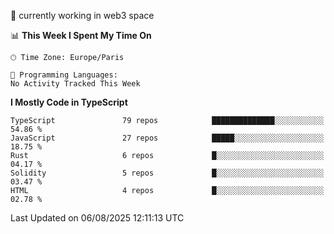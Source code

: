 🔭 currently working in web3 space

<!--START_SECTION:waka-->
📊 **This Week I Spent My Time On** 

```text
🕑︎ Time Zone: Europe/Paris

💬 Programming Languages: 
No Activity Tracked This Week
```

**I Mostly Code in TypeScript** 

```text
TypeScript               79 repos            ██████████████░░░░░░░░░░░   54.86 % 
JavaScript               27 repos            █████░░░░░░░░░░░░░░░░░░░░   18.75 % 
Rust                     6 repos             █░░░░░░░░░░░░░░░░░░░░░░░░   04.17 % 
Solidity                 5 repos             █░░░░░░░░░░░░░░░░░░░░░░░░   03.47 % 
HTML                     4 repos             █░░░░░░░░░░░░░░░░░░░░░░░░   02.78 % 
```




 Last Updated on 06/08/2025 12:11:13 UTC
<!--END_SECTION:waka-->
